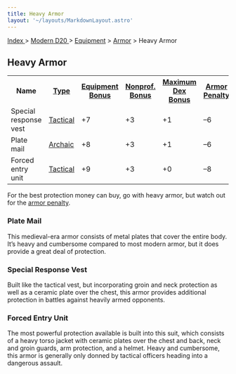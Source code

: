 ```yaml
---
title: Heavy Armor
layout: '~/layouts/MarkdownLayout.astro'
---
```


[ Index ](/) > [ Modern D20 ](/modern.d20.srd) > [Equipment](/modern.d20.srd/equipment) > [Armor](/modern.d20.srd/equipment/armor.general) > Heavy Armor

## Heavy Armor


<table> <tr><th> Name</th><th> <a href="/modern.d20.srd/equipment/armor.general">Type</a></th><th> <a href="/modern.d20.srd/equipment/armor.general">Equipment Bonus</a></th><th> <a href="/modern.d20.srd/equipment/armor.general">Nonprof. Bonus</a></th><th> <a href="/modern.d20.srd/equipment/armor.general">Maximum Dex Bonus</a></th><th> <a href="/modern.d20.srd/equipment/armor.general">Armor Penalty</a></th><th> <a href="/modern.d20.srd/equipment/armor.general">Speed (30 ft.)</a></th><th> <a href="/modern.d20.srd/equipment/armor.general">Weight</a></th><th> <a href="/modern.d20.srd/equipment/armor.general">Purchase DC</a></th><th> <a href="/modern.d20.srd/equipment/armor.general">Restriction</a></th> </tr> <tr><td> Special response vest</td><td> <a href="/modern.d20.srd/equipment/armor.general">Tactical</a></td> <td> +7</td><td> +3</td><td> +1</td><td> –6</td><td> 20</td><td> 15 lb.</td><td> 18</td><td> Lic (+1) </td></tr> <tr><td> Plate mail</td><td> <a href="/modern.d20.srd/equipment/armor.general">Archaic</a></td> <td> +8</td><td> +3</td><td> +1</td><td> –6</td><td> 20</td><td> 50 lb.</td><td> 23</td><td> — </td></tr> <tr><td> Forced entry unit</td><td> <a href="/modern.d20.srd/equipment/armor.general">Tactical</a></td> <td> +9</td><td> +3</td><td> +0</td><td> –8</td><td> 20</td><td> 20 lb.</td><td> 19</td><td> Lic (+1) </td></tr> </table>



For the best protection money can buy, go with heavy armor, but watch out for
the [armor penalty](/modern.d20.srd/equipment/armor.general).

### Plate Mail

This medieval-era armor consists of metal plates that cover the entire body.
It’s heavy and cumbersome compared to most modern armor, but it does provide a
great deal of protection.

### Special Response Vest

Built like the tactical vest, but incorporating groin and neck protection as
well as a ceramic plate over the chest, this armor provides additional
protection in battles against heavily armed opponents.

### Forced Entry Unit

The most powerful protection available is built into this suit, which consists
of a heavy torso jacket with ceramic plates over the chest and back, neck and
groin guards, arm protection, and a helmet. Heavy and cumbersome, this armor
is generally only donned by tactical officers heading into a dangerous
assault.

